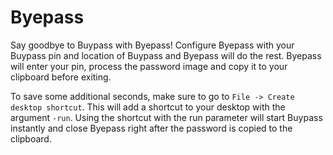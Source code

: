 Byepass
=======
Say goodbye to Buypass with Byepass! Configure Byepass with your Buypass pin and location of Buypass and Byepass will do the rest. Byepass will enter your pin, process the password image and copy it to your clipboard before exiting.

To save some additional seconds, make sure to go to ` File -> Create desktop shortcut `. This will add a shortcut to your desktop with the argument ` -run `. Using the shortcut with the run parameter will start Buypass instantly and close Byepass right after the password is copied to the clipboard.




